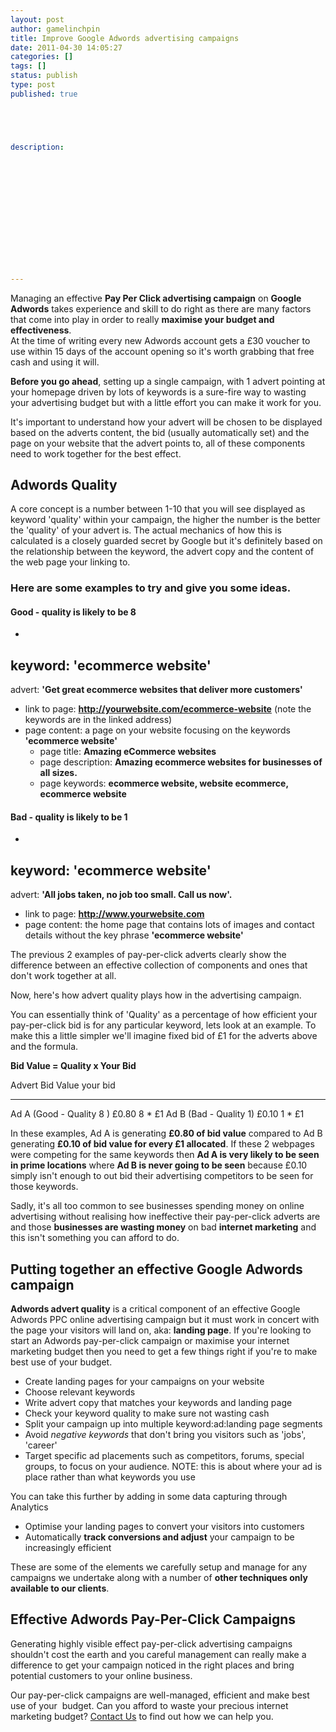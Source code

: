 ```yaml
---
layout: post
author: gamelinchpin
title: Improve Google Adwords advertising campaigns
date: 2011-04-30 14:05:27
categories: []
tags: []
status: publish
type: post
published: true





description:














---
```

Managing an effective **Pay Per Click advertising campaign** on **Google
Adwords** takes experience and skill to do right as there are many
factors that come into play in order to really **maximise your budget
and effectiveness**.
\
 At the time of writing every new Adwords account gets a £30 voucher to
use within 15 days of the account opening so it's worth grabbing that
free cash and using it will.

**Before you go ahead**, setting up a single campaign, with 1 advert
pointing at your homepage driven by lots of keywords is a sure-fire way
to wasting your advertising budget but with a little effort you can make
it work for you.

It's important to understand how your advert will be chosen to be
displayed based on the adverts content, the bid (usually automatically
set) and the page on your website that the advert points to, all of
these components need to work together for the best effect.

Adwords Quality
---------------

A core concept is a number between 1-10 that you will see displayed as
keyword 'quality' within your campaign, the higher the number is the
better the 'quality' of your advert is. The actual mechanics of how this
is calculated is a closely guarded secret by Google but it's definitely
based on the relationship between the keyword, the advert copy and the
content of the web page your linking to.

### Here are some examples to try and give you some ideas.

#### Good - quality is likely to be 8

-
keyword: **'ecommerce website'**
-
advert: **'Get great ecommerce websites that deliver more
    customers'**
-   link to
page: **http://yourwebsite.com/ecommerce-website** (note the
    keywords are in the linked address)
-   page
content: a page on your website focusing on the keywords
    **'ecommerce website'**
    -   page
title: **Amazing eCommerce websites**
    -   page
description: **Amazing ecommerce websites for businesses of
        all sizes.**
    -   page
keywords: **ecommerce website, website ecommerce, ecommerce
        website**

#### Bad - quality is likely to be 1

-
keyword: **'ecommerce website'**
-
advert: **'All jobs taken, no job too small. Call us now'.**
-   link to
page: **http://www.yourwebsite.com**
-   page
content: the home page that contains lots of images and contact
    details without the key phrase **'ecommerce website'**

The previous 2 examples of pay-per-click adverts clearly show the
difference between an effective collection of components and ones that
don't work together at all.

Now, here's how advert quality plays how in the advertising campaign.

You can essentially think of 'Quality' as a percentage of how efficient
your pay-per-click bid is for any particular keyword, lets look at an
example. To make this a little simpler we'll imagine fixed bid of £1 for
the adverts above and the formula.

**Bid Value = Quality x Your Bid**

  Advert                     Bid Value   your bid
  -------------------------- ----------- ----------
  Ad A (Good - Quality 8 )   £0.80       8 \* £1
  Ad B (Bad - Quality 1)     £0.10       1 \* £1

In these examples, Ad A is generating **£0.80 of bid value** compared to
Ad B generating **£0.10 of bid value for every £1 allocated**. If these
2 webpages were competing for the same keywords then **Ad A is very
likely to be seen in prime locations** where **Ad B is never going to be
seen** because £0.10 simply isn't enough to out bid their advertising
competitors to be seen for those keywords.

Sadly, it's all too common to see businesses spending money on online
advertising without realising how ineffective their pay-per-click
adverts are and those **businesses are wasting money** on bad **internet
marketing** and this isn't something you can afford to do.

Putting together an effective Google Adwords campaign
-----------------------------------------------------

**Adwords advert quality** is a critical component of an effective
Google Adwords PPC online advertising campaign but it must work in
concert with the page your visitors will land on,
aka: **landing page**. If you're looking to start an Adwords pay-per-click campaign or maximise your internet marketing budget then you need to get a few things right if you're to make best use of your budget.

-   Create landing pages for your campaigns on your website
-   Choose relevant keywords
-   Write advert copy that matches your keywords and landing page
-   Check your keyword quality to make sure not wasting cash
-   Split your campaign up into multiple keyword:ad:landing page
    segments
-   Avoid *negative keywords* that don't bring you visitors such as
    'jobs', 'career'
-   Target specific ad placements such as competitors, forums, special
    groups, to focus on your audience.
NOTE: this is about where your ad
    is place rather than what keywords you use

You can take this further by adding in some data capturing through
Analytics

-   Optimise your landing pages to convert your visitors into customers
-   Automatically **track conversions and adjust** your campaign to be
    increasingly efficient

These are some of the elements we carefully setup and manage for any
campaigns we undertake along with a number of **other techniques only
available to our clients**.

Effective Adwords Pay-Per-Click Campaigns
-----------------------------------------

Generating highly visible effect pay-per-click advertising campaigns
shouldn't cost the earth and you careful management can really make a
difference to get your campaign noticed in the right places and bring
potential customers to your online business.

Our pay-per-click campaigns are well-managed, efficient and make best
use of your  budget. Can you afford to waste your precious internet
marketing budget? [Contact Us](/contact) to find out how we can help
you.
